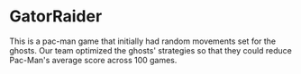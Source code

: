 # GatorRaider
This is a pac-man game that initially had random movements set for the ghosts. Our team optimized the ghosts' strategies so that they could reduce Pac-Man's average score across 100 games.
